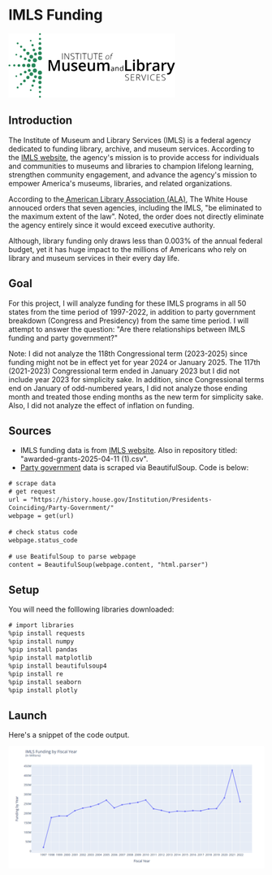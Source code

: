 # IMLS Funding

<img src="https://github.com/tnguye27/IMLS-Funding/blob/main/imlslogo.png?raw=True" alt="IMLS Logo">

## Introduction

The Institute of Museum and Library Services (IMLS) is a federal agency dedicated to funding library, archive, and museum services. According to the [IMLS website](https://www.imls.gov/about/learn-about-imls/our-mission-vision), the agency's mission is to provide access for individuals and communities to museums and libraries to champion lifelong learning, strengthen community engagement, and advance the agency's mission to empower America's museums, libraries, and related organizations. 

According to the[ American Library Association (ALA)](https://www.ala.org/faq-executive-order-targeting-imls), The White House annouced orders that seven agencies, including the IMLS, "be eliminated to the maximum extent of the law". Noted, the order does not directly eliminate the agency entirely since it would exceed executive authority. 

Although, library funding only draws less than 0.003% of the annual federal budget, yet it has huge impact to the millions of Americans who rely on library and museum services in their every day life. 

## Goal

For this project, I will analyze funding for these IMLS programs in all 50 states from the time period of 1997-2022, in addition to party government breakdown (Congress and Presidency) from the same time period. I will attempt to answer the question: "Are there relationships between IMLS funding and party government?"

Note: I did not analyze the 118th Congressional term (2023-2025) since funding might not be in effect yet for year 2024 or January 2025. The 117th (2021-2023) Congressional term ended in January 2023 but I did not include year 2023 for simplicity sake. In addition, since Congressional terms end on January of odd-numbered years, I did not analyze those ending month and treated those ending months as the new term for simplicity sake. Also, I did not analyze the effect of inflation on funding.   

## Sources
- IMLS funding data is from [IMLS website](https://www.imls.gov/grants/awarded-grants). Also in repository titled: "awarded-grants-2025-04-11 (1).csv".
- [Party government](https://history.house.gov/Institution/Presidents-Coinciding/Party-Government/) data is scraped via BeautifulSoup. Code is below:
```
# scrape data
# get request
url = "https://history.house.gov/Institution/Presidents-Coinciding/Party-Government/"
webpage = get(url)

# check status code
webpage.status_code

# use BeatifulSoup to parse webpage
content = BeautifulSoup(webpage.content, "html.parser")
```

## Setup

You will need the folllowing libraries downloaded: 

```
# import libraries
%pip install requests
%pip install numpy
%pip install pandas
%pip install matplotlib
%pip install beautifulsoup4
%pip install re
%pip install seaborn
%pip install plotly
``` 

## Launch
Here's a snippet of the code output. 

<img src="https://github.com/tnguye27/IMLS-Funding/blob/main/imlsscrsht.png?raw=True" alt="Here's a snippet of the code output.">
